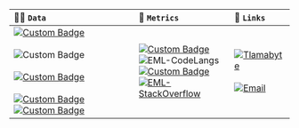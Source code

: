 | 👨‍💻 <code>Data</code> | 📜 <code>Metrics</code> | 🔗 <code>Links</code> |
| :- | :- | :- |
| [![Custom Badge](https://img.shields.io/badge/%C2%AD-Eduardo%20ML-008053?style=for-the-badge&logo=aeromexico&logoColor=white&logoWidth=40)](#) <br><br> ![Custom Badge](https://img.shields.io/badge/%C2%AD-Software%20Engineer-red?style=for-the-badge&logo=wikipedia) <br><br> [![Custom Badge](https://img.shields.io/badge/%C2%AD-tenochtitlan-e4007c?style=for-the-badge&logo=googlemaps&logoColor=white)](#) <br><br> [![Custom Badge](https://img.shields.io/badge/-SO-d70a53?style=for-the-badge&logo=debian&logoColor=white)](#)[![Custom Badge](https://img.shields.io/badge/-DE-0060a8?style=for-the-badge&logo=xfce&logoColor=white)](#) | [![Custom Badge](https://img.shields.io/badge/%20-github-purple?style=flat-square&logo=github)](#) <br> ![EML-CodeLangs](https://github-readme-stats.vercel.app/api/top-langs/?username=eml-bin&layout=compact&theme=dark) <br> [![Custom Badge](https://img.shields.io/badge/%20-stackoverflow-gray?style=flat-square&logo=stackoverflow)](#) <br> [![EML-StackOverflow](https://github-readme-stackoverflow.vercel.app/?userID=4010240&theme=dark&layout=compact)](https://stackoverflow.com/users/4010240/eduardo-ml) | [![Tlamabyte](https://img.shields.io/discord/1161656152027832360?label=Tlamabyte&logo=discord)](https://discord.gg/rg6h8HeBvJ) <br><br> [![Email](https://img.shields.io/badge/email-edu@eml.run-blue?style=flat-square&logo=gmail)](mailto:edu@eml.run)

